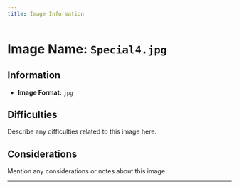 ```yaml
---
title: Image Information
---
```


# Image Name: `Special4.jpg`

## Information

- **Image Format:** `jpg`

## Difficulties

Describe any difficulties related to this image here.

## Considerations

Mention any considerations or notes about this image.

---
